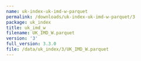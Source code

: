 ```yaml
---
name: uk-index-uk-imd-w-parquet
permalink: /downloads/uk-index-uk-imd-w-parquet/3
package: uk_index
title: uk_imd_w
filename: UK_IMD_W.parquet
version: '3'
full_version: 3.3.0
file: /data/uk_index/3/UK_IMD_W.parquet
---
```


